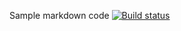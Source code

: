 Sample markdown code
[![Build status](https://ci.appveyor.com/api/projects/status/dlgjwhkhjv7rh1uh?svg=true)](https://ci.appveyor.com/project/TatyanaRas/patterns)
